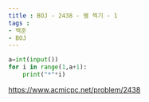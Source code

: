 ```yaml
---
title : BOJ - 2438 - 별 찍기 - 1
tags :
- 백준
- BOJ
---
```


```python
a=int(input())
for i in range(1,a+1):
    print("*"*i)
```

https://www.acmicpc.net/problem/2438